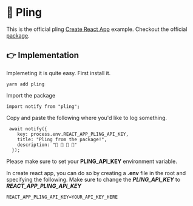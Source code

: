 # 🔔 Pling

This is the official pling [Create React App](https://github.com/facebook/create-react-app) example. Checkout the official [package](https://github.com/driescroons/pling).

## 👉 Implementation

Implemeting it is quite easy. First install it.

```
yarn add pling
```

Import the package

```
import notify from "pling";
```

Copy and paste the following where you'd like to log something.

```
 await notify({
    key: process.env.REACT_APP_PLING_API_KEY,
    title: "Pling from the package!",
    description: "👋 👋 👋 👋"
  });
```

Please make sure to set your **PLING_API_KEY** environment variable.

In create react app, you can do so by creating a **.env** file in the root and specifying the following. Make sure to change the **_PLING_API_KEY_** to **_REACT_APP_PLING_API_KEY_**

```
REACT_APP_PLING_API_KEY=YOUR_API_KEY_HERE
```
